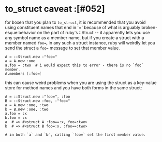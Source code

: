 # to_struct caveat :[#052]

for boxen that you plan to `to_struct`, it is recommended that you avoid using
constituent names that end in '=' because of what is arguably broken-esque
behavior on the part of ruby's ::Struct -- it apparently lets you use any
symbol name as a member name, but if you create a struct with a member named
`foo=`, in any such a struct instance, ruby will weirdly let you send the
struct a `foo=` message to set that member value.

    A = ::Struct.new :"foo="
    a = A.new :one
    a.foo = :two  # i would expect this to error - there is no `foo` member.
    A.members [:foo=]

this can cause weird problems when you are using the struct as a key-value
store for method names and you have both forms in the same struct:

    A = ::Struct.new :"foo=", :foo
    B = ::Struct.new :foo, :"foo="
    a = A.new :one, :two
    b = B.new :one, :two
    a.foo = :x
    b.foo = :x
    a  # => #<struct A :foo==:x, foo=:two>
    b  # => #<struct B foo=:x, :foo==:two>

    # in both `a` and `b`, calling `foo=` set the first member value.
